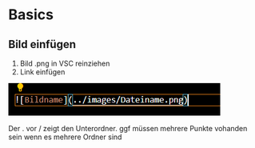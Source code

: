 # Basics


## Bild einfügen
1. Bild .png in VSC reinziehen
2. Link einfügen

![Bildlink](../images/bildlinkvsc.png)

Der . vor / zeigt den Unterordner. ggf müssen mehrere Punkte vohanden sein wenn es mehrere Ordner sind